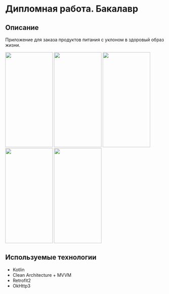 # Дипломная работа. Бакалавр
## Описание
Приложение для заказа продуктов питания с уклоном в здоровый образ жизни.

<img src="https://github.com/KatbertAllgood/RacZakupSecond/assets/72415326/e7a5ab6a-d7ac-4a29-af62-4f93acf3891f" width="150" height="300" />
<img src="https://github.com/KatbertAllgood/RacZakupSecond/assets/72415326/747bf6f0-fc35-4453-9394-083f7d1fee2a" width="150" height="300" />
<img src="https://github.com/KatbertAllgood/RacZakupSecond/assets/72415326/e5a1c2d3-00bc-4c84-9f4a-0bf2e5a79132" width="150" height="300" />
<img src="https://github.com/KatbertAllgood/RacZakupSecond/assets/72415326/7a141b7c-df00-4137-aefd-d38505511bca" width="150" height="300" />
<img src="https://github.com/KatbertAllgood/RacZakupSecond/assets/72415326/0757dd6b-fe50-4192-9f34-0bb868fc6fa5" width="150" height="300" />

## Используемые технологии
* Kotlin
* Clean Architecture + MVVM
* Retrofit2
* OkHttp3
